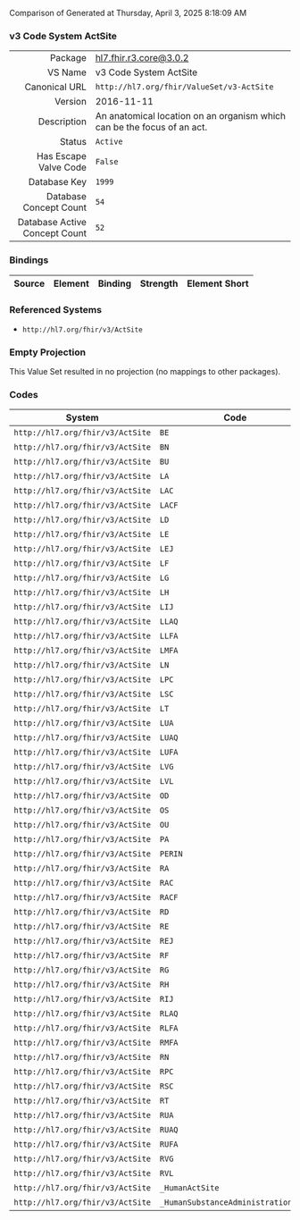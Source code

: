 Comparison of 
Generated at Thursday, April 3, 2025 8:18:09 AM

### v3 Code System ActSite

|      |     |
| ---: | --- |
| Package | hl7.fhir.r3.core@3.0.2 |
| VS Name | v3 Code System ActSite |
| Canonical URL | `http://hl7.org/fhir/ValueSet/v3-ActSite` |
| Version | 2016-11-11 |
| Description | An anatomical location on an organism which can be the focus of an act. |
| Status | `Active` |
| Has Escape Valve Code | `False` |
| Database Key | `1999` |
| Database Concept Count | `54` |
| Database Active Concept Count | `52` |
### Bindings

| Source | Element | Binding | Strength | Element Short |
| ------ | ------- | ------- | -------- | ------------- |

### Referenced Systems

* `http://hl7.org/fhir/v3/ActSite`
### Empty Projection

This Value Set resulted in no projection (no mappings to other packages).

### Codes

| System | Code | Display |
| ------ | ---- | ------- |
| `http://hl7.org/fhir/v3/ActSite` | `BE` | bilateral ears |
| `http://hl7.org/fhir/v3/ActSite` | `BN` | bilateral nares |
| `http://hl7.org/fhir/v3/ActSite` | `BU` | buttock |
| `http://hl7.org/fhir/v3/ActSite` | `LA` | left arm |
| `http://hl7.org/fhir/v3/ActSite` | `LAC` | left anterior chest |
| `http://hl7.org/fhir/v3/ActSite` | `LACF` | left antecubital fossa |
| `http://hl7.org/fhir/v3/ActSite` | `LD` | left deltoid |
| `http://hl7.org/fhir/v3/ActSite` | `LE` | left ear |
| `http://hl7.org/fhir/v3/ActSite` | `LEJ` | left external jugular |
| `http://hl7.org/fhir/v3/ActSite` | `LF` | left foot |
| `http://hl7.org/fhir/v3/ActSite` | `LG` | left gluteus medius |
| `http://hl7.org/fhir/v3/ActSite` | `LH` | left hand |
| `http://hl7.org/fhir/v3/ActSite` | `LIJ` | left internal jugular |
| `http://hl7.org/fhir/v3/ActSite` | `LLAQ` | left lower abd quadrant |
| `http://hl7.org/fhir/v3/ActSite` | `LLFA` | left lower forearm |
| `http://hl7.org/fhir/v3/ActSite` | `LMFA` | left mid forearm |
| `http://hl7.org/fhir/v3/ActSite` | `LN` | left naris |
| `http://hl7.org/fhir/v3/ActSite` | `LPC` | left posterior chest |
| `http://hl7.org/fhir/v3/ActSite` | `LSC` | left subclavian |
| `http://hl7.org/fhir/v3/ActSite` | `LT` | left thigh |
| `http://hl7.org/fhir/v3/ActSite` | `LUA` | left upper arm |
| `http://hl7.org/fhir/v3/ActSite` | `LUAQ` | left upper abd quadrant |
| `http://hl7.org/fhir/v3/ActSite` | `LUFA` | left upper forearm |
| `http://hl7.org/fhir/v3/ActSite` | `LVG` | left ventragluteal |
| `http://hl7.org/fhir/v3/ActSite` | `LVL` | left vastus lateralis |
| `http://hl7.org/fhir/v3/ActSite` | `OD` | right eye |
| `http://hl7.org/fhir/v3/ActSite` | `OS` | left eye |
| `http://hl7.org/fhir/v3/ActSite` | `OU` | bilateral eyes |
| `http://hl7.org/fhir/v3/ActSite` | `PA` | perianal |
| `http://hl7.org/fhir/v3/ActSite` | `PERIN` | perineal |
| `http://hl7.org/fhir/v3/ActSite` | `RA` | right arm |
| `http://hl7.org/fhir/v3/ActSite` | `RAC` | right anterior chest |
| `http://hl7.org/fhir/v3/ActSite` | `RACF` | right antecubital fossa |
| `http://hl7.org/fhir/v3/ActSite` | `RD` | right deltoid |
| `http://hl7.org/fhir/v3/ActSite` | `RE` | right ear |
| `http://hl7.org/fhir/v3/ActSite` | `REJ` | right external jugular |
| `http://hl7.org/fhir/v3/ActSite` | `RF` | right foot |
| `http://hl7.org/fhir/v3/ActSite` | `RG` | right gluteus medius |
| `http://hl7.org/fhir/v3/ActSite` | `RH` | right hand |
| `http://hl7.org/fhir/v3/ActSite` | `RIJ` | right internal jugular |
| `http://hl7.org/fhir/v3/ActSite` | `RLAQ` | right lower abd quadrant |
| `http://hl7.org/fhir/v3/ActSite` | `RLFA` | right lower forearm |
| `http://hl7.org/fhir/v3/ActSite` | `RMFA` | right mid forearm |
| `http://hl7.org/fhir/v3/ActSite` | `RN` | right naris |
| `http://hl7.org/fhir/v3/ActSite` | `RPC` | right posterior chest |
| `http://hl7.org/fhir/v3/ActSite` | `RSC` | right subclavian |
| `http://hl7.org/fhir/v3/ActSite` | `RT` | right thigh |
| `http://hl7.org/fhir/v3/ActSite` | `RUA` | right upper arm |
| `http://hl7.org/fhir/v3/ActSite` | `RUAQ` | right upper abd quadrant |
| `http://hl7.org/fhir/v3/ActSite` | `RUFA` | right upper forearm |
| `http://hl7.org/fhir/v3/ActSite` | `RVG` | right ventragluteal |
| `http://hl7.org/fhir/v3/ActSite` | `RVL` | right vastus lateralis |
| `http://hl7.org/fhir/v3/ActSite` | `_HumanActSite` | HumanActSite |
| `http://hl7.org/fhir/v3/ActSite` | `_HumanSubstanceAdministrationSite` | HumanSubstanceAdministrationSite |
